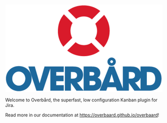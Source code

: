 <img src="docs/assets/images/overbard_logo_color_450px.png" width="500px"/>

Welcome to Overbård, the superfast, low configuration Kanban plugin for Jira. 

Read more in our documentation at https://overbaard.github.io/overbaard!
